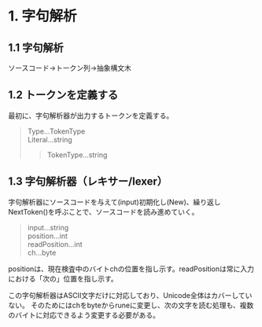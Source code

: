 # 1. 字句解析
## 1.1 字句解析

ソースコード→トークン列→抽象構文木

## 1.2 トークンを定義する

最初に、字句解析器が出力するトークンを定義する。
> Type...TokenType  
> Literal...string
>> TokenType...string

## 1.3 字句解析器（レキサー/lexer）

字句解析器にソースコードを与えて(input)初期化し(New)、繰り返しNextToken()を呼ぶことで、ソースコードを読み進めていく。
> input...string  
> position...int  
> readPosition...int  
> ch...byte  

positionは、現在検査中のバイトchの位置を指し示す。readPositionは常に入力における「次の」位置を指し示す。

この字句解析器はASCII文字だけに対応しており、Unicode全体はカバーしていない。
そのためにはchをbyteからruneに変更し、次の文字を読む処理も、複数のバイトに対応できるよう変更する必要がある。
